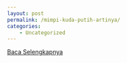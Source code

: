 ```yaml
---
layout: post
permalink: /mimpi-kuda-putih-artinya/
categories:
    - Uncategorized
---
```


[Baca Selengkapnya](/08)